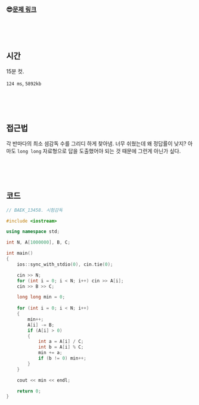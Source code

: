 

### &#128526;[문제 링크](https://www.acmicpc.net/problem/13458)

<br>

<br>

<br>

## 시간

15분 컷.

`124 ms`, `5892kb`

<br>

<br>

<br>

## 접근법

각 반마다의 최소 셤감독 수를 그리디 하게 찾아냄. 너무 쉬웠는데 왜 정답률이 낮지? 아마도 `long long` 자료형으로 답을 도출했어야 되는 것 때문에 그런게 아닌가 싶다.

<br>

<br>

<br>

## 코드

```cpp
// BAEK_13458. 시험감독

#include <iostream>

using namespace std;

int N, A[1000000], B, C;

int main()
{
	ios::sync_with_stdio(0), cin.tie(0);

	cin >> N;
	for (int i = 0; i < N; i++) cin >> A[i];
	cin >> B >> C;

	long long min = 0;
	
	for (int i = 0; i < N; i++)
	{
		min++;
		A[i] -= B;
		if (A[i] > 0)
		{
			int a = A[i] / C;
			int b = A[i] % C;
			min += a;
			if (b != 0) min++;
		}
	}

	cout << min << endl;

	return 0;
}
```

<br>

<br>

<br>